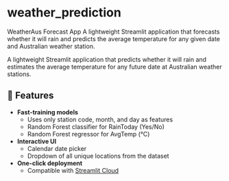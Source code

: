 # weather_prediction
WeatherAus Forecast App A lightweight Streamlit application that forecasts whether it will rain and predicts the average temperature for any given date and Australian weather station.

A lightweight Streamlit application that predicts whether it will rain and estimates the average temperature for any future date at Australian weather stations.

## 🚀 Features

- **Fast-training models**  
  - Uses only station code, month, and day as features  
  - Random Forest classifier for RainToday (Yes/No)  
  - Random Forest regressor for AvgTemp (°C)  
- **Interactive UI**  
  - Calendar date picker  
  - Dropdown of all unique locations from the dataset  
- **One-click deployment**  
  - Compatible with [Streamlit Cloud](https://share.streamlit.io)  
